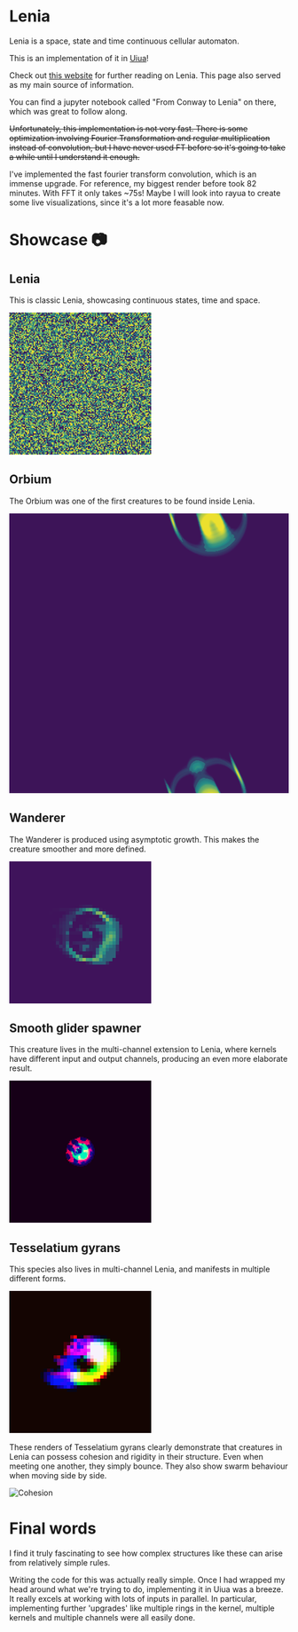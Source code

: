 # Lenia
Lenia is a space, state and time continuous cellular automaton.

This is an implementation of it in [Uiua](https://uiua.org)!

Check out [this website](https://chakazul.github.io/lenia.html) for further
reading on Lenia. This page also served as my main source of information.

You can find a jupyter notebook called "From Conway to Lenia" on there,
which was great to follow along.

~~Unfortunately, this implementation is not very fast. There is some
optimization involving Fourier Transformation and regular multiplication
instead of convolution, but I have never used FT before so it's going
to take a while until I understand it enough.~~

I've implemented the fast fourier transform convolution, which is an
immense upgrade. For reference, my biggest render before took 82 minutes.
With FFT it only takes ~75s! Maybe I will look into rayua to create some
live visualizations, since it's a lot more feasable now.

# Showcase 📷

## Lenia
This is classic Lenia, showcasing continuous states, time and space.

![Lenia](visualizations/lenia.gif)

## Orbium
The Orbium was one of the first creatures to be found inside Lenia.

![Orbium](visualizations/orbium.gif)

## Wanderer
The Wanderer is produced using asymptotic growth. This makes the creature
smoother and more defined.

![Wanderer](visualizations/wanderer.gif)

## Smooth glider spawner
This creature lives in the multi-channel extension to Lenia, where
kernels have different input and output channels, producing an even
more elaborate result.

![Emitter](visualizations/emitter.gif)

## Tesselatium gyrans
This species also lives in multi-channel Lenia, and manifests in multiple
different forms.

![Tesselatium gyrans](visualizations/tesselatium-gyrans.gif)

These renders of Tesselatium gyrans clearly demonstrate that
creatures in Lenia can possess cohesion and rigidity in their structure.
Even when meeting one another, they simply bounce. They also show swarm
behaviour when moving side by side.

![Cohesion](visualizations/cohesion.gif)

# Final words
I find it truly fascinating to see how complex structures like these can
arise from relatively simple rules.

Writing the code for this was actually really simple. Once I had wrapped my head
around what we're trying to do, implementing it in Uiua was a breeze. It really
excels at working with lots of inputs in parallel. In particular, implementing
further 'upgrades' like multiple rings in the kernel, multiple kernels and
multiple channels were all easily done.